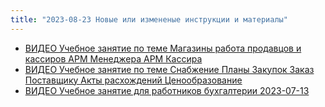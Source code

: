 ```yaml
---
title: "2023-08-23 Новые или измененые инструкции и материалы"
---
```


- [ВИДЕО Учебное занятие по теме Магазины работа продавцов и кассиров АРМ Менеджера АРМ Кассира](ERP/Управление%20продажами/Запчасти/ВИДЕО%20Учебное%20занятие%20по%20теме%20Магазины%20работа%20продавцов%20и%20кассиров%20АРМ%20Менеджера%20АРМ%20Кассира.md)
- [ВИДЕО Учебное занятие по теме Снабжение Планы Закупок Заказ Поставщику Акты расхождений Ценообразование](ERP/Управление%20закупками/ВИДЕО%20Учебное%20занятие%20по%20теме%20Снабжение%20Планы%20Закупок%20Заказ%20Поставщику%20Акты%20расхождений%20Ценообразование.md)
- [ВИДЕО Учебное занятие для работников бухгалтерии 2023-07-13](ERP/Бухгалтерия/ВИДЕО%20Учебное%20занятие%20для%20работников%20бухгалтерии%202023-07-13.md)